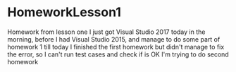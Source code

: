 # HomeworkLesson1
Homework from lesson one
I just got Visual Studio 2017 today in the morning, before I had Visual Studio 2015, and manage to do some part of homework 1 till today
I finished the first homework but didn't manage to fix the error, so I can't run test cases and check if is OK
I'm trying to do second homework
